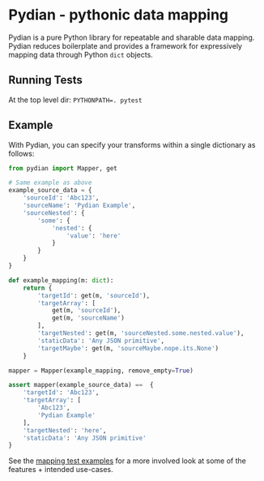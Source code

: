 # Pydian - pythonic data mapping

Pydian is a pure Python library for repeatable and sharable data mapping. Pydian reduces boilerplate and provides a framework for expressively mapping data through Python `dict` objects. 

## Running Tests
At the top level dir: `PYTHONPATH=. pytest`

## Example
With Pydian, you can specify your transforms within a single dictionary as follows:
```python
from pydian import Mapper, get

# Same example as above
example_source_data = {
    'sourceId': 'Abc123',
    'sourceName': 'Pydian Example',
    'sourceNested': {
        'some': {
            'nested': {
                'value': 'here'
            }
        }
    }
}

def example_mapping(m: dict):
    return {
        'targetId': get(m, 'sourceId'),
        'targetArray': [
            get(m, 'sourceId'),
            get(m, 'sourceName')
        ],
        'targetNested': get(m, 'sourceNested.some.nested.value'),
        'staticData': 'Any JSON primitive',
        'targetMaybe': get(m, 'sourceMaybe.nope.its.None')
    }

mapper = Mapper(example_mapping, remove_empty=True)

assert mapper(example_source_data) ==  {
    'targetId': 'Abc123',
    'targetArray': [
        'Abc123',
        'Pydian Example'
    ],
    'targetNested': 'here',
    'staticData': 'Any JSON primitive'
}
```

See the [mapping test examples](./tests/test_mapping.py) for a more involved look at some of the features + intended use-cases.